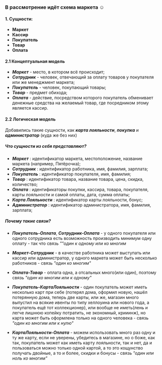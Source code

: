 ### В рассмотрение идёт схема маркета :relaxed:


#### 1. Сущности:

- **Маркет**
- **Кассир**
- **Покупатель**
- **Товар**
- **Оплата**

#### 2.1 Концептуальная модель
+ ***Маркет*** - место, в котором всё происходит;
+ ***Сотрудник*** - человек, отвечающий за оплату товаров у покупателя или же менеджмент маркета;
+ ***Покупатель*** - человек, покупающий товары;
+ ***Товар*** - предмет обихода;
+ ***Оплата*** - действие, посредством которого покупатель обменивает денежные средства на желаемый товар, где посредником этому является кассир.

#### 2.2 Логическая модель

Добавились такие сущности, как ***карта лояльности***, ***покупка*** и ***администратор*** (куда же без них)

##### Что сущности из себя представляют?

+ ***Маркет*** : идентификатор маркета, местоположение, название маркета (например, Пятёрочка);
+ ***Сотрудник*** : идентификатор работника, имя, фамилия, зарплата;
+ ***Покупатель*** : идентификатор покупателя, имя, фамилия;
+ ***Товар*** : идентификатор товара, название товара, цена, скидка, количество;
+ ***Оплата*** : идентификаторы покупки, кассира, товара, покупателя, карты лояльности и самой оплаты, дата, сумма оплаты;
+ ***Карта Лояльности*** : идентификатор карты лояльности, бонус;
+ ***Администратор*** : идентификатор администратора, имя, фамилия, зарплата;

##### Почему такие связи?

+ ***Покупатель-Оплата***, ***Сотрудник-Оплата*** - у одного покупателя или одного сотрудника есть возможность производить минимум одну оплату - так что связь *""один к одному или ко многим*

+ ***Маркет-Сотрудник*** - в качестве работника может выступать или кассир или администратор, у одного маркета может быть несколько работников - связь *"один ко многим"*

+ ***Оплата-Товар*** - оплата одна, а отсальных много(или один), поэтому связь *"один ко многим или к одному"*

+ ***Покупатель-КартаЛояльности*** - один покупатель может иметь несколько карт при себе (потерял дома, оформил новую, нашёл потерянную дома, теперь две карты, или же, магазин много выпустил на всякие ивенты по типу хеллоуина или нового года, а покупатель ещё тот коллекционер), или вообще не иметь(лень и легче лишнюю копейку потратить, не экономный, крииинж), но карта может быть оформлена только на одного человека - связь *"один ко многим или к нулю"*

+ ***КартаЛояльности-Оплата*** - можем использовать много раз одну и ту же карту, если не уверены, убедитесь в магазине, но о боже, как так, покупатель может как иметь карту лояльности, так и нет, да и пользоваться можно только одной картой, а то это кощунство получать двойные, а то и более, скидки и бонусы - связь *"один или ноль ко многим"*
